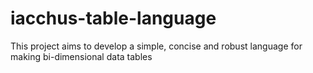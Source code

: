 # iacchus-table-language

This project aims to develop a simple, concise and robust language for making
bi-dimensional data tables
